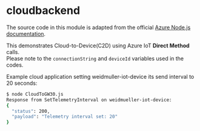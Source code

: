 # cloudbackend

The source code in this module is adapted from the official [Azure Node.js documentation](https://docs.microsoft.com/en-us/azure/iot-hub/quickstart-control-device-node).

This demonstrates Cloud-to-Device(C2D) using Azure IoT **Direct Method** calls.  
Please note to the `connectionString` and `deviceId` variables used in the codes.  

Example cloud application setting weidmuller-iot-device its send interval to 20 seconds:  
```sh
$ node CloudToGW30.js 
Response from SetTelemetryInterval on weidmueller-iot-device:  
{
  "status": 200,
  "payload": "Telemetry interval set: 20"
}
```
